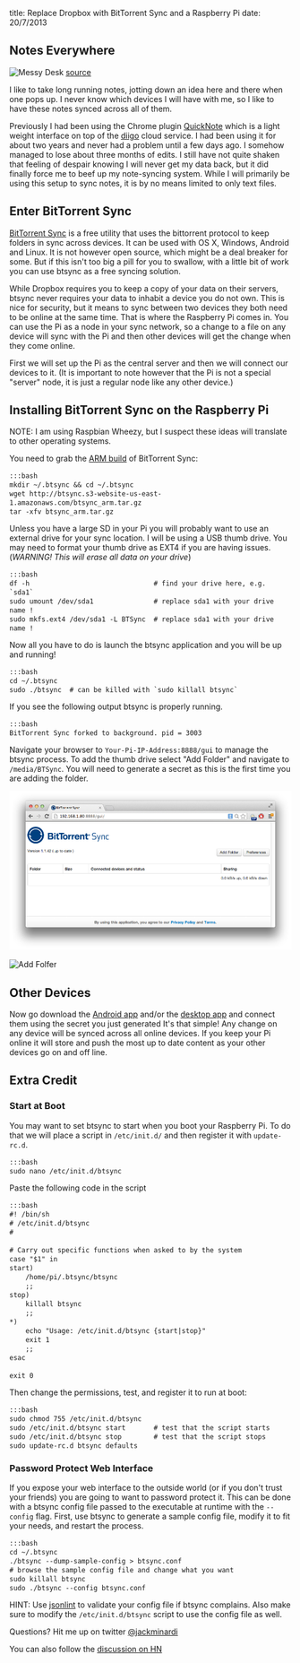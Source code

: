 title: Replace Dropbox with BitTorrent Sync and a Raspberry Pi
date: 20/7/2013

## Notes Everywhere

![Messy Desk](|filename|/images/messy-desk.png)
[source](http://www.flickr.com/photos/jazzmasterson/278672002/)

I like to take long running notes, jotting down an idea here and there when
one pops up. I never know which devices I will have with me, so I like to have
these notes synced across all of them.

Previously I had been using the Chrome plugin
[QuickNote](https://chrome.google.com/webstore/detail/quick-note/mijlebbfndhelmdpmllgcfadlkankhok?hl=en-US)
which is a light weight interface on top of the [diigo](http://www.diigo.com)
cloud service. I had been using it for about two years and never had a problem
until a few days ago. I somehow managed to lose about three months of edits. I
still have not quite shaken that feeling of despair knowing I will never get my
data back, but it did finally force me to beef up my note-syncing system.
While I will primarily be using this setup to sync notes, it is by no means
limited to only text files.

## Enter BitTorrent Sync

[BitTorrent Sync](http://labs.bittorrent.com/experiments/sync.html) is a free
utility that uses the bittorrent protocol to keep folders in sync across
devices. It can be used with OS X, Windows, Android and Linux. It is not
however open source, which might be a deal breaker for some.  But if this 
isn't too big a pill for you to swallow, with a little bit of work you can use
btsync as a free syncing solution.

While Dropbox requires you to keep a copy of your data on their servers, 
btsync never requires your data to inhabit a device you do not own.
This is nice for security, but it means to sync between two devices they both
need to be online at the same time. That is where the Raspberry Pi comes in.
You can use the Pi as a node in your sync network, so a change to a file on any
device will sync with the Pi and then other devices will get the change when
they come online.

First we will set up the Pi as the central server and then we will connect our
devices to it. (It is important to note however that the Pi is not a special
"server" node, it is just a regular node like any other device.)

## Installing BitTorrent Sync on the Raspberry Pi

NOTE: I am using Raspbian Wheezy, but I suspect these ideas will translate to
other operating systems.

You need to grab the [ARM
build](http://btsync.s3-website-us-east-1.amazonaws.com/btsync_arm.tar.gz) of
BitTorrent Sync:

    :::bash
    mkdir ~/.btsync && cd ~/.btsync
    wget http://btsync.s3-website-us-east-1.amazonaws.com/btsync_arm.tar.gz
    tar -xfv btsync_arm.tar.gz

Unless you have a large SD in your Pi you will probably want to use an external
drive for your sync location. I will be using a USB thumb drive. You may need
to format your thumb drive as EXT4 if you are having issues. (*WARNING! This
will erase all data on your drive*)

    :::bash
    df -h                               # find your drive here, e.g. `sda1`
    sudo umount /dev/sda1               # replace sda1 with your drive name !
    sudo mkfs.ext4 /dev/sda1 -L BTSync  # replace sda1 with your drive name !

Now all you have to do is launch the btsync application and you will be up and
running!

    :::bash
    cd ~/.btsync
    sudo ./btsync  # can be killed with `sudo killall btsync`

If you see the following output btsync is properly running.

    :::bash
    BitTorrent Sync forked to background. pid = 3003

Navigate your browser to `Your-Pi-IP-Address:8888/gui` to manage the btsync
process. To add the thumb drive select "Add Folder" and navigate to
`/media/BTSync`. You will need to generate a secret as this is the first time
you are adding the folder.

<img src='/static/images/btsync-web-interface.png' id='borderless'>

![Add Folfer](|filename|/images/add-folder.png)

## Other Devices

Now go download the
[Android app](https://play.google.com/store/apps/details?id=com.bittorrent.sync)
and/or the [desktop app](http://labs.bittorrent.com/experiments/sync.html) and
connect them using the secret you just generated It's that simple! Any change
on any device will be synced across all online devices. If you keep your Pi
online it will store and push the most up to date content as your other devices
go on and off line.

## Extra Credit

### Start at Boot

You may want to set btsync to start when you boot your Raspberry Pi. To do that
we will place a script in `/etc/init.d/` and then register it with
`update-rc.d`.

    :::bash
    sudo nano /etc/init.d/btsync

Paste the following code in the script

    :::bash
    #! /bin/sh
    # /etc/init.d/btsync
    #

    # Carry out specific functions when asked to by the system
    case "$1" in
    start)
        /home/pi/.btsync/btsync
        ;;
    stop)
        killall btsync
        ;;
    *)
        echo "Usage: /etc/init.d/btsync {start|stop}"
        exit 1
        ;;
    esac

    exit 0

Then change the permissions, test, and register it to run at boot:

    :::bash
    sudo chmod 755 /etc/init.d/btsync
    sudo /etc/init.d/btsync start       # test that the script starts
    sudo /etc/init.d/btsync stop        # test that the script stops
    sudo update-rc.d btsync defaults

### Password Protect Web Interface

If you expose your web interface to the outside world (or if you don't trust
your friends) you are going to want to password protect it.  This can be done
with a btsync config file passed to the executable at runtime with the
`--config` flag. First, use btsync to generate a sample config file, modify it
to fit your needs, and restart the process.

    :::bash
    cd ~/.btsync
    ./btsync --dump-sample-config > btsync.conf
    # browse the sample config file and change what you want
    sudo killall btsync
    sudo ./btsync --config btsync.conf

HINT: Use [jsonlint](http://jsonlint.com/) to validate your config file if
btsync complains. Also make sure to modify the `/etc/init.d/btsync` script to
use the config file as well.

Questions? Hit me up on twitter
[@jackminardi](http://www.twitter.com/jackminardi)

You can also follow the
[discussion on HN](https://news.ycombinator.com/item?id=6071604)
